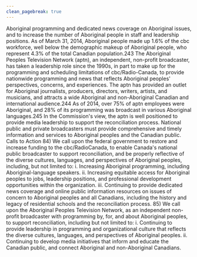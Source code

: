 ```yaml
---
clean_pagebreak: true
---
```


Aboriginal programming and dedicated news coverage on Aboriginal issues, and to increase the number of Aboriginal people in staff and leadership positions. As of March 31, 2014, Aboriginal people made up 1.6% of the cbc workforce, well below the demographic makeup of Aboriginal people, who represent 4.3% of the total Canadian population.243
The Aboriginal Peoples Television Network (aptn), an independent, non-profit broadcaster, has taken a leadership role since the 1990s, in part to make up for the programming and scheduling limitations of cbc/Radio-Canada, to provide nationwide programming and news that reflects Aboriginal peoples' perspectives, concerns, and experiences. The aptn has provided an outlet for Aboriginal journalists, producers, directors, writers, artists, and musicians, and attracts a wide Aboriginal and non-Aboriginal Canadian and international audience.244 As of 2014, over 75% of aptn employees were Aboriginal, and 28% of its programming was broadcast in various Aboriginal languages.245 In the Commission's view, the aptn is well positioned to provide media leadership to support the reconciliation process.
National public and private broadcasters must provide comprehensive and timely information and services to Aboriginal peoples and the Canadian public.
Calls to Action
84) We call upon the federal government to restore and increase funding to the cbc/RadioCanada, to enable Canada's national public broadcaster to support reconciliation, and be properly reflective of the diverse cultures, languages, and perspectives of Aboriginal peoples, including, but not limited to:
i. Increasing Aboriginal programming, including Aboriginal-language speakers.
ii. Increasing equitable access for Aboriginal peoples to jobs, leadership positions, and professional development opportunities within the organization.
iii. Continuing to provide dedicated news coverage and online public information resources on issues of concern to Aboriginal peoples and all Canadians, including the history and legacy of residential schools and the reconciliation process.
85) We call upon the Aboriginal Peoples Television Network, as an independent non-profit broadcaster with programming by, for, and about Aboriginal peoples, to support reconciliation, including but not limited to:
i. Continuing to provide leadership in programming and organizational culture that reflects the diverse cultures, languages, and perspectives of Aboriginal peoples.
ii. Continuing to develop media initiatives that inform and educate the Canadian public, and connect Aboriginal and non-Aboriginal Canadians.
